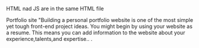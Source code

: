 HTML nad JS are in the same HTML file

Portfolio site "Building a personal portfolio website is one of the most simple yet tough front-end project ideas. You might begin by using your website as a resume. This means you can add information to the website about your experience,talents,and expertise.. .
